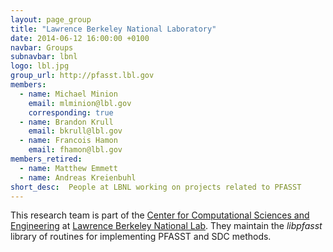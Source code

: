 ```yaml
---
layout: page_group
title: "Lawrence Berkeley National Laboratory"
date: 2014-06-12 16:00:00 +0100
navbar: Groups
subnavbar: lbnl
logo: lbl.jpg
group_url: http://pfasst.lbl.gov
members:
  - name: Michael Minion
    email: mlminion@lbl.gov
    corresponding: true
  - name: Brandon Krull
    email: bkrull@lbl.gov
  - name: Francois Hamon
    email: fhamon@lbl.gov
members_retired:
  - name: Matthew Emmett
  - name: Andreas Kreienbuhl
short_desc:  People at LBNL working on projects related to PFASST
---
```

This research team is part of the [Center for Computational Sciences and Engineering](https://ccse.lbl.gov/index.html)  at [Lawrence Berkeley National Lab](https://www.lbl.gov). They maintain the _libpfasst_ library of routines for implementing PFASST and SDC methods.
